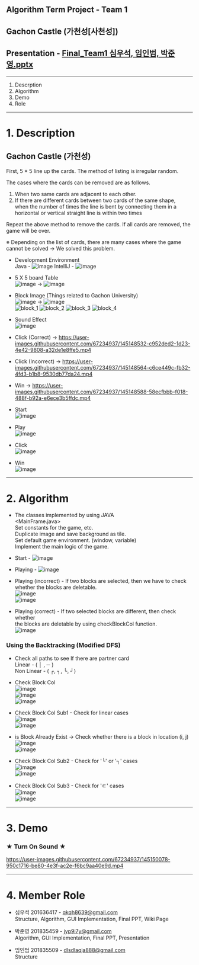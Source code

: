 ## Algorithm Term Project - Team 1

## Gachon Castle (가천성[사천성])
## Presentation - [Final_Team1 심우석, 임인범, 박준영.pptx](https://github.com/dntjr41/Algorithm_TermP/files/7673310/Final_Team1.pptx)

***

1. Descrption
2. Algorithm
3. Demo
4. Role

***
# 1. Description

## Gachon Castle (가천성)
First, 5 * 5 line up the cards. The method of listing is irregular random.

The cases where the cards can be removed are as follows.

1. When two same cards are adjacent to each other.
2. If there are different cards between two cards of the same shape, <br> when the number of times the line is bent by connecting them in a horizontal or vertical straight line is within two times

Repeat the above method to remove the cards.
If all cards are removed, the game will be over.

※ Depending on the list of cards, there are many cases where the game cannot be solved
-> We solved this problem. <br>

* Development Environment <br>
Java - ![image](https://user-images.githubusercontent.com/67234937/145147481-46f47c89-cdfc-431a-8c33-939d71fbf6c1.png) IntelliJ - ![image](https://user-images.githubusercontent.com/67234937/145147514-ef11f2d3-36f2-46fb-9d28-e055f44ec19f.png)

* 5 X 5 board Table <br>
![image](https://user-images.githubusercontent.com/67234937/145147634-441eb396-5353-49fd-b536-a1c8431b14e1.png) -> ![image](https://user-images.githubusercontent.com/67234937/145147638-4e53f97b-eaaf-4ff5-b2ca-ab232fa813ad.png)

* Block Image (Things related to Gachon University) <br>
![image](https://user-images.githubusercontent.com/67234937/145147778-da2d2ac1-781e-40ba-a9f3-e68b5d96e4ad.png) -> ![image](https://user-images.githubusercontent.com/67234937/145147787-5ba7b0dc-6b61-4a04-a518-eb407cde60c1.png) <br>
![block_1](https://user-images.githubusercontent.com/67234937/145147902-3ad02307-3b4c-48e6-85c2-b84051cbc30b.png)
![block_2](https://user-images.githubusercontent.com/67234937/145147911-94fb05eb-2aba-44ed-875c-444016ade1cb.PNG)
![block_3](https://user-images.githubusercontent.com/67234937/145147917-081077c1-1f69-4b64-8126-05dd7fffe778.PNG)
![block_4](https://user-images.githubusercontent.com/67234937/145147918-7befe2c4-7b1c-4724-8e4d-6de6b535c0c8.png)

* Sound Effect <br>
![image](https://user-images.githubusercontent.com/67234937/145147992-aaf33a50-0bf8-4c45-ba53-0353795cbcb1.png)
* Click (Correct) -> https://user-images.githubusercontent.com/67234937/145148532-c952ded2-1d23-4e42-9808-a32de1e8ffe5.mp4
* Click (Incorrect) -> https://user-images.githubusercontent.com/67234937/145148564-c6ce449c-fb32-4fd3-b1b8-9530db77da24.mp4
* Win -> https://user-images.githubusercontent.com/67234937/145148588-58ecfbbb-f018-488f-b92a-e6ece3b5ffdc.mp4

* Start <br>
![image](https://user-images.githubusercontent.com/67234937/145148683-fe4a0be0-c947-45d9-bc3d-a82702e8e119.png)

* Play <br>
![image](https://user-images.githubusercontent.com/67234937/145148698-71a89a83-f733-4bbd-a0d4-0b1f02fd21f5.png)

* Click <br>
![image](https://user-images.githubusercontent.com/67234937/145148718-166adbec-7a5d-42ef-8c36-f878c1c3f919.png)

* Win <br>
![image](https://user-images.githubusercontent.com/67234937/145148731-79c35ae9-d7fb-44b9-b3f3-c08f68d3d7cc.png)

*** 
# 2. Algorithm

* The classes implemented by using JAVA <br>
<MainFrame.java> <br>
Set constants for the game, etc. <br>
Duplicate image and save background as tile. <br>
Set default game environment. (window, variable) <br>
Implement the main logic of the game.

* Start - ![image](https://user-images.githubusercontent.com/67234937/145149174-482e3f56-a93f-4f06-ba7b-4f51c98fbbac.png)
* Playing - ![image](https://user-images.githubusercontent.com/67234937/145149188-320ae1c8-ec59-484b-9b06-d6b69213bc26.png)
* Playing (incorrect) - If two blocks are selected, then we have to check whether the blocks are deletable. <br>
![image](https://user-images.githubusercontent.com/67234937/145149226-ee281f6b-a27e-40cb-9951-1b949e0afaeb.png) <br>
![image](https://user-images.githubusercontent.com/67234937/145149234-aa2c8cd8-a93d-4d62-8ba5-1fd49a124eb8.png)

* Playing (correct) - If two selected blocks are different, then check whether <br> 
the blocks are deletable by using checkBlockCol function. <br>
![image](https://user-images.githubusercontent.com/67234937/145149377-e2dffd4c-158f-4356-977c-72459ee91fbe.png)

###  Using the Backtracking (Modified DFS)
* Check all paths to see If there are partner card <br>
Linear       - ( │ , ─ ) <br>
Non Linear   - ( ┌, ┐, └, ┘) 

* Check Block Col <br>
![image](https://user-images.githubusercontent.com/67234937/145149562-d2d0d6e7-1e31-435e-8555-c5c9184cb747.png) <br>
![image](https://user-images.githubusercontent.com/67234937/145149568-30ceadbf-a893-4fc4-a370-3d717b8dac17.png) <br>
![image](https://user-images.githubusercontent.com/67234937/145149600-92af1f63-dede-48dd-9083-091393a1d228.png)

* Check Block Col Sub1 - Check for linear cases <br>
![image](https://user-images.githubusercontent.com/67234937/145149667-09613dc3-7af3-440d-b539-43bf4f0c9b69.png) <br>
![image](https://user-images.githubusercontent.com/67234937/145149719-34e18512-a737-429c-bebc-daf287e6f5d3.png)

* is Block Already Exist -> Check whether there is a block in location (i, j) <br>
![image](https://user-images.githubusercontent.com/67234937/145149785-38870b95-4322-4419-80c4-7b04c25b831d.png) <br>
![image](https://user-images.githubusercontent.com/67234937/145149802-40f25d15-37d9-46ed-aec0-c1125cf0abf3.png)

* Check Block Col Sub2 - Check for '└' or '┐' cases <br>
![image](https://user-images.githubusercontent.com/67234937/145149913-1639b48d-bff7-42a1-a7f2-44ae37fb4d63.png) <br>
![image](https://user-images.githubusercontent.com/67234937/145149925-e13dd506-ae2b-4a89-ac71-01e08aac047d.png)

* Check Block Col Sub3 - Check for 'ㄷ' cases <br>
![image](https://user-images.githubusercontent.com/67234937/145150007-7e477a89-ac36-421c-9c20-12184e6bf17b.png) <br>
![image](https://user-images.githubusercontent.com/67234937/145150020-4e71d66e-3e12-498e-94f1-ee3cc95e55ed.png)

***
# 3. Demo
### ★ Turn On Sound ★
https://user-images.githubusercontent.com/67234937/145150078-950c1716-be80-4e3f-ac2e-f6bc9aa40e9d.mp4

***
# 4. Member Role
* 심우석 201636417 - qkqh8639@gmail.com <br>
Structure, Algorithm, GUI Implementation, Final PPT, Wiki Page

* 박준영 201835459 - jyp9i7y@gmail.com <br>
Algorithm, GUI Implementation, Final PPT, Presentation

* 임인범 201835509 - dlsdlaqja888@gmail.com <br>
Structure
